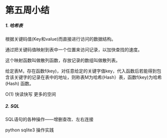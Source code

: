 # 第五周小结

##### 1. 哈希表

根据关键码值(Key和value)而直接进行访问的数据结构。

通过把关键码值映射到表中一个位置来访问记录，以加快查找的速度。

这个映射函数叫做散列函数，存放记录的数组叫做散列表。

给定表M，存在函数f(key)，对任意给定的关键字值key，代入函数后若能得到包含该关键字的记录在表中的地址，则称表M为哈希(Hash）表，函数f(key)为哈希(Hash) 函数。

O(1) 快读快写 更多的空间

##### 2. SQL

SQL语句的各种操作——增删查改、左右连接

python sqlite3 操作实践